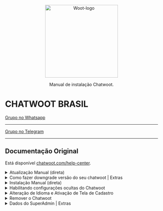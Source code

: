 <p align="center">
  <img src="https://s3.us-west-2.amazonaws.com/gh-assets.chatwoot.com/brand.svg" alt="Woot-logo" width="240" />

  <p align="center">Manual de instalação Chatwoot.</p>
</p>

# CHATWOOT BRASIL

[Grupo no Whatsapp](https://chat.whatsapp.com/CLKge3hmHmmBcIL04mBzmT)
<hr />

[Grupo no Telegram](https://t.me/chatwootbrasil)
<hr />

## Documentação Original

Está disponível [chatwoot.com/help-center](https://www.chatwoot.com/help-center).

<details>
  <summary>Atualização Manual (direta)</summary>
  
  Acesse o terminal e execute os seguinte comandos:
  
  ```bash
    cwctl --upgrade# Login as Chatwoot user
    sudo -i -u chatwoot

    # Navigate to the Chatwoot directory
    cd chatwoot

    # Pull the latest version of the master branch
    git checkout master && git pull
    
    # Ensure the ruby version is upto date
    rvm install "ruby-3.1.3"
    rvm use 3.1. --default

    # Update dependencies
    bundle
    yarn

    # Recompile the assets
    rake assets:precompile RAILS_ENV=production

    # Migrate the database schema
    RAILS_ENV=production bundle exec rake db:migrate

    # Switch back to root user
    exit

    # Reload systemd files
    systemctl daemon-reload

    # Restart the chatwoot server
    systemctl restart chatwoot.target
  ``` 

  Só use este abaixo se souber mexer como o git
  ```bash
    cwctl --upgrade# Login as Chatwoot user
    sudo -i -u chatwoot

    # Navigate to the Chatwoot directory
    cd chatwoot

    # Pull the latest version of the master branch
    git checkout develope && git pull
    
    # Ensure the ruby version is upto date
    rvm install "ruby-3.1.3"
    rvm use 3.1. --default

    # Update dependencies
    bundle
    yarn

    # Recompile the assets
    rake assets:precompile RAILS_ENV=production

    # Migrate the database schema
    RAILS_ENV=production bundle exec rake db:migrate

    # Switch back to root user
    exit

    # Reload systemd files
    systemctl daemon-reload

    # Restart the chatwoot server
    systemctl restart chatwoot.target
  ``` 
</details>

<details>
  <summary>Como fazer downgrade versão do seu chatwoot | Extras</summary>
 
  ```bash
  sudo -i -u chatwoot
  cd chatwoot
  # Pegeue o commit da versão desejada para o downgrade
  git checkout 7bd4007
  rvm reinstall ruby-3.1.3
  rvm use 3.1.3 --default
  bundle
  yarn
  rake assets:precompile RAILS_ENV=production
  exit
  ```
  
  ```bash
  systemctl daemon-reload
  systemctl restart chatwoot.target
  ```

</details>

<details>
  <summary>Instalação Manual (direta)</summary>
  Obs: UBUNTU 22.04 RECOMENDADO!
  
  Acesse o terminal e execute os seguinte comandos:
  
  ```bash
    sudo apt update && apt upgrade -y
    wget https://get.chatwoot.app/linux/install.sh
    chmod +x install.sh
    ./install.sh --install
  ```
  
  Use as opções abaixo:  <br>  
  yes # Para Configurar Automaticamente Dominio! <br>  
  chatwoot.dominio.com.br # seu dominio com o subdominio do chatwoot  <br>  
  contato@dominio.com.br # seu email para gerar certificado SSL <br>  
  yes para todos

  #### Caso de algum erro ou demorar muito, teste refazendo a instalação   
</details>

<details>
  <summary>Habilitando configurações ocultas do Chatwoot</summary>
  
  Execute os comandos abaixo para se conectar ao PostgreSQL e fazer a liberação das configurações
  ```bash
    sudo -u postgres psql
    \c chatwoot_production
  ```
  ```bash
    update installation_configs set locked = false;
  ```
</details>

<details>
  <summary>Alteração de Idioma e Ativação de Tela de Cadastro</summary>
    
  ```bash
    cd /home/chatwoot/chatwoot
    nano .env
  ```

    Altere a linha
    DEFAULT_LOCALE=pt_BR
    ENABLE_ACCOUNT_SIGNUP=true

  ```bash
    sudo systemctl restart chatwoot.target
  ```
  
  Acesse: seudominio.com.br
  
  Faça seu cadastro  
</details>

<details>
  <summary>Remover o Chatwoot</summary>
  
  Execute os comandos abaixo:
  ```bash
    rm -rf /home/chatwoot
    rm -rf /etc/nginx/sites-available/nginx_chatwoot.conf
    rm -rf /etc/nginx/sites-enabled/nginx_chatwoot.conf

    nginx -t

    kill -9 $(lsof -i tcp:3000 -t)
  ```
  
  Remover o Ruby Sidekiq
  ```bash
    sudo apt-get remove --auto-remove ruby-sidekiq
    sudo apt-get purge ruby-sidekiq
  ```
  
  Remover o Ruby
  ```bash
    aptitude purge ruby
  ```
  
  Remover o usuário Chatwoot
  ```bash
    userdel -r chatwoot
  ```
  
  Reiniciar o nginx
  ```bash
    service nginx restart
  ```
</details>

<details>
  <summary>Dados do SuperAdmin | Extras</summary>
  
  Acesse super Admin: https://seudominio.com.br/super_admin

  Vá em Opção > installation_configs

  ```bash
    LOGO
    LOGO_THUMBNAIL
    NOMES CHATWOOT
    Alterando nomes na plataforma
    INSTALLATION_NAME
    BRAND_NAME
    TERMOS E POLITICA DE PRIVACIDADE
    TERMS_URL
    PRIVACY_URL
    BRAND_URL
    WIDGET_BRAND_URL
  ```

</details>
